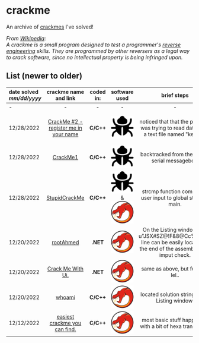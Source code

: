 # crackme

An archive of [crackmes](https://crackmes.one) I've solved!

*From [Wikipedia](https://en.wikipedia.org/wiki/Crackme)*:\
*A crackme is a small program designed to test a programmer's [reverse engineering](https://en.wikipedia.org/wiki/Reverse_engineering) skills. They are programmed by other reversers as a legal way to crack software, since no intellectual property is being infringed upon.*


## List (newer to older)
|**date solved** *mm/dd/yyyy*|**crackme name and link**|**coded in:**|**software used**|**brief steps**|**solution**|
|      :-------------        |      :-------------:    |          :---:      |      :---:       |   :-----:    |    ---:    |
|-|-|-|-|-|-|
|12/28/2022|[CrackMe #2 - register me in your name](https://crackmes.one/crackme/5e49547033c5d4439bb2db75)|**C/C++**|![x96dbg](https://github.com/creatorpanda/crackme/blob/main/pictures/x96dbg_logo.png)|noticed that that the program was trying to read data from a text file named "keyfile"|*created a text file named "keyfile" on the same folder as the .exe was running. the registered name must be written in it.*|
|12/28/2022|[CrackMe1](https://crackmes.one/crackme/6086bfb633c5d458ce0ec6cb)|**C/C++**|![x96dbg](https://github.com/creatorpanda/crackme/blob/main/pictures/x96dbg_logo.png)|backtracked from the wrong serial messagebox.|*CTF{9110-2324-0502-2034-3454}*|
|12/28/2022|[StupidCrackMe](https://crackmes.one/crackme/5c6fb03b33c5d4776a837d14)|**C/C++**|![x96dbg](https://github.com/creatorpanda/crackme/blob/main/pictures/x96dbg_logo.png) & ![ghidra](https://github.com/creatorpanda/crackme/blob/main/pictures/Ghidra_logo.png)|strcmp function comparing user input to global string in main.|*LiL2281337*|
|12/20/2022|[rootAhmed](https://crackmes.one/crackme/639e0c7e33c5d43ab4eceff7)|**.NET**|![ghidra](https://github.com/creatorpanda/crackme/blob/main/pictures/Ghidra_logo.png)|On the Listing window, the u"JSX#SZ@!F&8@Cc%h3@!" line can be easily located at the end of the assembly user imput check.|*JSX#SZ@!F&8@Cc%h3@!*|
|12/20/2022|[Crack Me With Ui.](https://crackmes.one/crackme/628ab7af33c5d45b75903ab4)|**.NET**|![ghidra](https://github.com/creatorpanda/crackme/blob/main/pictures/Ghidra_logo.png)|same as above, but funnier. lel..|*8103535*|
|12/20/2022|[whoami](https://crackmes.one/crackme/5f07485e33c5d42a7c66794d)|**C/C++**|![ghidra](https://github.com/creatorpanda/crackme/blob/main/pictures/Ghidra_logo.png)|located solution string in the Listing window.|*Dad*|
|12/12/2022|[easiest crackme you can find.](https://crackmes.one/crackme/6346ef0933c5d4425e2cd843)|**C/C++**|![ghidra](https://github.com/creatorpanda/crackme/blob/main/pictures/Ghidra_logo.png)|most basic stuff happening with a bit of hexa translation.|*1234*|
